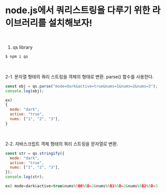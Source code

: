 # node.js에서 쿼리스트링을 다루기 위한 라이브러리를 설치해보자!

<br/>

1. qs library
```javascript
$ npm i qs
```

<br/>

2-1. 문자열 형태의 쿼리 스트링을 객체의 형태로 변환. parse() 함수를 사용한다.
```javascript
const obj = qs.parse("mode=dark&active=true&nums=1&nums=2&nums=3");
console.log(obj);

ex)
{
  mode: "dark",
  active: "true",
  nums: ["1", "2", "3"],
}
```

<br/>

2-2. 자바스크립트 객체 형태의 쿼리 스트링을 문자열로 변환.
```javascript
const str = qs.stringify({
  mode: "dark",
  active: "true",
  nums: ["1", "2", "3"],
});
console.log(str);

ex) mode=dark&active=true&nums%5B0%5D=1&nums%5B1%5D=2&nums%5B2%5D=3
```
